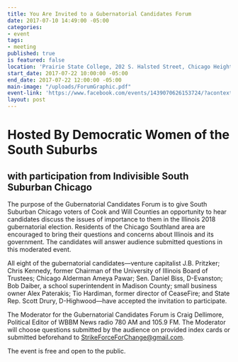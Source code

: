 ```yaml
---
title: You Are Invited to a Gubernatorial Candidates Forum
date: 2017-07-10 14:49:00 -05:00
categories:
- event
tags:
- meeting
published: true
is featured: false
location: 'Prairie State College, 202 S. Halsted Street, Chicago Heights, IL 60411 '
start_date: 2017-07-22 10:00:00 -05:00
end_date: 2017-07-22 12:00:00 -05:00
main-image: "/uploads/ForumGraphic.pdf"
event-link: 'https://www.facebook.com/events/1439070626153724/?acontext=%7B%22source%22%3A5%2C%22page_id_source%22%3A144156562311309%2C%22action_history%22%3A[%7B%22surface%22%3A%22page%22%2C%22mechanism%22%3A%22main_list%22%2C%22extra_data%22%3A%22%7B%5C%22page_id%5C%22%3A144156562311309%2C%5C%22tour_id%5C%22%3Anull%7D%22%7D]%2C%22has_source%22%3Atrue%7D '
layout: post
---
```


# Hosted By Democratic Women of the South Suburbs
## with participation from Indivisible South Suburban Chicago

The purpose of the Gubernatorial Candidates Forum is to give South Suburban Chicago voters of Cook and Will Counties an opportunity to hear candidates discuss the issues of importance to them in the Illinois 2018 gubernatorial election. Residents of the Chicago Southland area are encouraged to bring their questions and concerns about Illinois and its government. The candidates will answer audience submitted questions in this moderated event. 

All eight of the gubernatorial candidates—venture capitalist J.B. Pritzker; Chris Kennedy, former Chairman of the University of Illinois Board of Trustees; Chicago Alderman Ameya Pawar; Sen. Daniel Biss, D-Evanston; Bob Daiber, a school superintendent in Madison County; small business owner Alex Paterakis; Tio Hardiman, former director of CeaseFire; and State Rep. Scott Drury, D-Highwood—have accepted the invitation to participate. 

The Moderator for the Gubernatorial Candidates Forum is Craig Dellimore, Political Editor of WBBM News radio 780 AM and 105.9 FM. The Moderator will choose questions submitted by the audience on provided index cards or submitted beforehand to StrikeForceForChange@gmail.com. 

The event is free and open to the public. 
